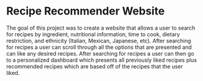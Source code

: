 # Recipe Recommender Website
The goal of this project was to create a website that allows a user to search for recipes by ingredient, nutritional information, time to cook, dietary restriction, and ethnicity (Italian, Mexican, Japanese, etc). After searching for recipes a user can scroll through all the options that are presented and can like any desired recipes. After searching for recipes a user can then go to a personalized dashboard which presents all previously liked recipes plus recommended recipes which are based off of the recipes that the user liked. 
